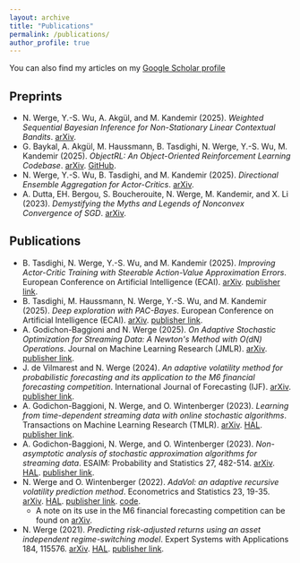 ```yaml
---
layout: archive
title: "Publications"
permalink: /publications/
author_profile: true
---
```


You can also find my articles on my [Google Scholar profile](https://scholar.google.com/citations?user=7ixNlWUAAAAJ&hl=en "Nicklas Werge") 

## Preprints
* N. Werge, Y.-S. Wu, A. Akgül, and M. Kandemir (2025). *Weighted Sequential Bayesian Inference for Non-Stationary Linear Contextual Bandits*. [arXiv](https://arxiv.org/abs/2307.03587).
* G. Baykal, A. Akgül, M. Haussmann, B. Tasdighi, N. Werge, Y.-S. Wu, M. Kandemir (2025). *ObjectRL: An Object-Oriented Reinforcement Learning Codebase*. [arXiv](https://arxiv.org/abs/2507.03487). [GitHub](https://github.com/adinlab/objectrl).
* N. Werge, Y.-S. Wu, B. Tasdighi, and M. Kandemir (2025). *Directional Ensemble Aggregation for Actor-Critics*. [arXiv](https://arxiv.org/abs/2507.23501).
* A. Dutta, EH. Bergou, S. Boucherouite, N. Werge, M. Kandemir, and X. Li (2023). *Demystifying the Myths and Legends of Nonconvex Convergence of SGD*. [arXiv](https://arxiv.org/pdf/2310.12969).

## Publications
* B. Tasdighi, N. Werge, Y.-S. Wu, and M. Kandemir (2025). *Improving Actor-Critic Training with Steerable Action-Value Approximation Errors*. European Conference on Artificial Intelligence (ECAI). [arXiv](https://arxiv.org/abs/2406.03890). [publisher link](https://ebooks.iospress.nl/volumearticle/76068?_gl=1*1cheg83*_up*MQ..*_ga*ODQyNDYzNjgxLjE3NjEyNDgwNDM.*_ga_6N3Q0141SM*czE3NjEyNDgwNDIkbzEkZzAkdDE3NjEyNDgwNDIkajYwJGwwJGgw).
* B. Tasdighi,  M. Haussmann, N. Werge, Y.-S. Wu, and M. Kandemir (2025). *Deep exploration with PAC-Bayes*. European Conference on Artificial Intelligence (ECAI). [arXiv](https://arxiv.org/abs/2402.03055). [publisher link](https://ebooks.iospress.nl/volumearticle/76114?_gl=1*fjgnil*_up*MQ..*_ga*ODQyNDYzNjgxLjE3NjEyNDgwNDM.*_ga_6N3Q0141SM*czE3NjEyNDgwNDIkbzEkZzAkdDE3NjEyNDgwNDIkajYwJGwwJGgw).
* A. Godichon-Baggioni and N. Werge (2025). *On Adaptive Stochastic Optimization for Streaming Data: A Newton's Method with O(dN) Operations*. Journal on Machine Learning Research (JMLR). [arXiv](https://arxiv.org/abs/2311.17753). [publisher link](https://www.jmlr.org/papers/volume26/23-1565/23-1565.pdf).
* J. de Vilmarest and N. Werge (2024). *An adaptive volatility method for probabilistic forecasting and its application to the M6 financial forecasting competition*. International Journal of Forecasting (IJF). [arXiv](https://arxiv.org/abs/2303.01855). [publisher link](https://authors.elsevier.com/sd/article/S0169-2070(24)00055-4).
* A. Godichon-Baggioni, N. Werge, and O. Wintenberger (2023). *Learning from time-dependent streaming data with online stochastic algorithms*. Transactions on Machine Learning Research (TMLR). [arXiv](https://arxiv.org/abs/2205.12549). [HAL](https://hal.archives-ouvertes.fr/hal-03677328v1). [publisher link](https://openreview.net/forum?id=kdfiEu1ul6).
* A. Godichon-Baggioni, N. Werge, and O. Wintenberger (2023). *Non-asymptotic analysis of stochastic approximation algorithms for streaming data*. ESAIM: Probability and Statistics 27, 482-514. [arXiv](https://arxiv.org/abs/2109.07117). [HAL](https://hal.archives-ouvertes.fr/hal-03343481v2). [publisher link](https://www.esaim-ps.org/articles/ps/abs/2023/01/ps220013/ps220013.html).
* N. Werge and O. Wintenberger (2022). *AdaVol: an adaptive recursive volatility prediction method*. Econometrics and Statistics 23, 19-35. [arXiv](https://arxiv.org/abs/2006.02077). [HAL](https://hal.archives-ouvertes.fr/hal-02733439v3). [publisher link](https://www.sciencedirect.com/science/article/pii/S2452306221000113?casa_token=4RQmi4UcJGgAAAAA:NW73xC2SFQ4awJ0f4jlBCQPm7BBECxD5zo_iiB37RbOPsVDCuZjnRejhqE4iXg-ddlmfVkUE_mA). [code](https://github.com/nicklaswerge/AdaVol).
  * A note on its use in the M6 financial forecasting competition can be found on [arXiv](https://arxiv.org/abs/2303.01855).
* N. Werge (2021). *Predicting risk-adjusted returns using an asset independent regime-switching model*. Expert Systems with Applications 184, 115576. [arXiv](https://arxiv.org/abs/2107.05535). [HAL](https://hal.archives-ouvertes.fr/hal-03313129v1). [publisher link](https://www.sciencedirect.com/science/article/pii/S0957417421009799?casa_token=McnTItfLBvwAAAAA:8Oof6IXAyn-6lF-0FawHtXHXTfGrAalixQmWzNqcDudkeck45ijNXCH4HcEmHgHsmgqG6XDO55M).
